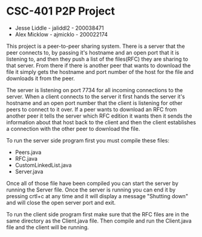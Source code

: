 # CSC-401 P2P Project

- Jesse Liddle - jaliddl2 - 200038471
- Alex Micklow - ajmicklo - 200022174

This project is a peer-to-peer sharing system.  There is a server that the peer connects to, by passing it's hostname and an open port that it is listening to, and then they push a list of the files(RFC) they are sharing to that server.  From there if there is another peer that wants to download the file it simply gets the hostname and port number of the host for the file and downloads it from the peer.

The server is listening on port 7734 for all incoming connections to the server.  When a client connects to the server it first hands the server it's hostname and an open port number that the client is listening for other peers to connect to it over.  If a peer wants to download an RFC from another peer it tells the server which RFC edition it wants then it sends the information about that host back to the client and then the client establishes a connection with the other peer to download the file.

To run the server side program first you must compile these files:
- Peers.java
- RFC.java
- CustomLinkedList.java
- Server.java

Once all of those file have been compiled you can start the server by running the Server file.  Once the server is running you can end it by pressing crtl+c at any time and it will display a message "Shutting down" and will close the open server port and exit.

To run the client side program first make sure that the RFC files are in the same directory as the Client.java file.  Then compile and run the Client.java file and the client will be running.

